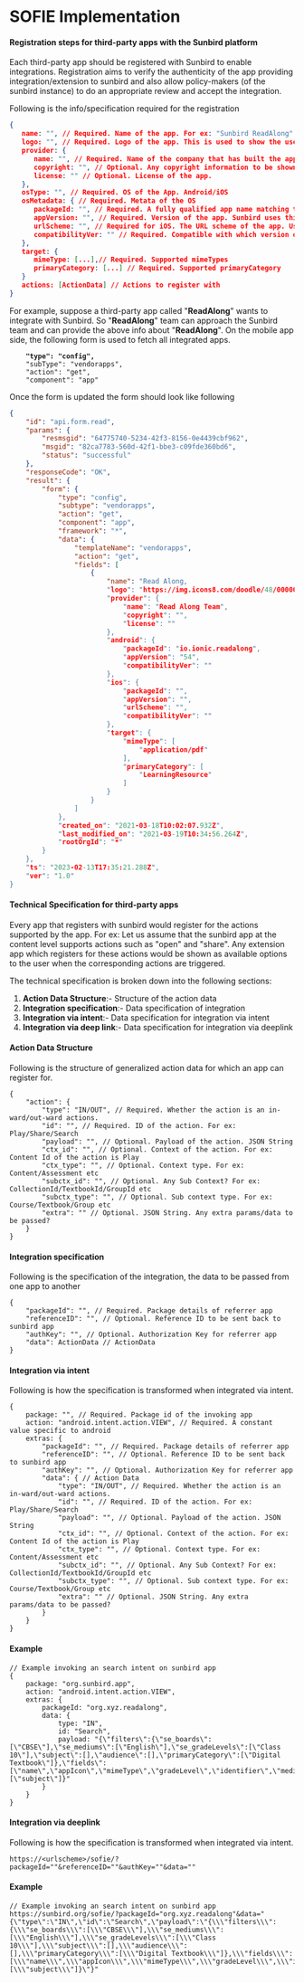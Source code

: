 # SOFIE Implementation

#### Registration steps for third-party apps with the Sunbird platform

Each third-party app should be registered with Sunbird to enable integrations. Registration aims to verify the authenticity of the app providing integration/extension to sunbird and also allow policy-makers (of the sunbird instance) to do an appropriate review and accept the integration.

Following is the info/specification required for the registration

```json
{
   name: "", // Required. Name of the app. For ex: "Sunbird ReadAlong"
   logo: "", // Required. Logo of the app. This is used to show the user to select the extension app he chooses to open with.
   provider: {
      name: "", // Required. Name of the company that has built the app
      copyright: "", // Optional. Any copyright information to be shown
      license: "" // Optional. License of the app.
   },
   osType: "", // Required. OS of the App. Android/iOS
   osMetadata: { // Required. Metata of the OS
      packageId: "", // Required. A fully qualified app name matching the play store app id. For ex: "com.sunbird.readalong.app"
      appVersion: "", // Required. Version of the app. Sunbird uses this to check if the app is installed locally
      urlScheme: "", // Required for iOS. The URL scheme of the app. Used for the app invocation.
      compatibilityVer: "" // Required. Compatible with which version of sunbird app.
   },
   target: {
      mimeType: [...],// Required. Supported mimeTypes
      primaryCategory: [...] // Required. Supported primaryCategory
   }
   actions: [ActionData] // Actions to register with
}
```

For example, suppose a third-party app called "**ReadAlong**" wants to integrate with Sunbird. So "**ReadAlong**" team can approach the Sunbird team and can provide the above info about "**ReadAlong**". On the mobile app side, the following form is used to fetch all integrated apps.

<pre class="language-json"><code class="lang-json"><strong>    "type": "config",
</strong>    "subType": "vendorapps",
    "action": "get",
    "component": "app"
</code></pre>

Once the form is updated the form should look like following

```json
{
    "id": "api.form.read",
    "params": {
        "resmsgid": "64775740-5234-42f3-8156-0e4439cbf962",
        "msgid": "82ca7783-560d-42f1-bbe3-c09fde360bd6",
        "status": "successful"
    },
    "responseCode": "OK",
    "result": {
        "form": {
            "type": "config",
            "subtype": "vendorapps",
            "action": "get",
            "component": "app",
            "framework": "*",
            "data": {
                "templateName": "vendorapps",
                "action": "get",
                "fields": [
                    {
                        "name": "Read Along,
                        "logo": "https://img.icons8.com/doodle/48/000000/league-of-legends.png",
                        "provider": {
                            "name": "Read Along Team",
                            "copyright": "",
                            "license": ""
                        },
                        "android": {
                            "packageId": "io.ionic.readalong",
                            "appVersion": "54",
                            "compatibilityVer": ""
                        },
                        "ios": {
                            "packageId": "",
                            "appVersion": "",
                            "urlScheme": "",
                            "compatibilityVer": ""
                        },
                        "target": {
                            "mimeType": [
                                "application/pdf"
                            ],
                            "primaryCategory": [
                                "LearningResource"
                            ]
                        }
                    }
                ]
            },
            "created_on": "2021-03-18T10:02:07.932Z",
            "last_modified_on": "2021-03-19T10:34:56.264Z",
            "rootOrgId": "*"
        }
    },
    "ts": "2023-02-13T17:35:21.288Z",
    "ver": "1.0"
}
```

#### Technical Specification for third-party apps

Every app that registers with sunbird would register for the actions supported by the app. For ex: Let us assume that the sunbird app at the content level supports actions such as "open" and "share". Any extension app which registers for these actions would be shown as available options to the user when the corresponding actions are triggered.

The technical specification is broken down into the following sections:

1. **Action Data Structure**:-  Structure of the action data
2. **Integration specification**:- Data specification of integration
3. **Integration via intent**:- Data specification for integration via intent
4. **Integration via deep link**:- Data specification for integration via deeplink

#### Action Data Structure

Following is the structure of generalized action data for which an app can register for.

```
{
    "action": {
        "type": "IN/OUT", // Required. Whether the action is an in-ward/out-ward actions.
        "id": "", // Required. ID of the action. For ex: Play/Share/Search
        "payload": "", // Optional. Payload of the action. JSON String
        "ctx_id": "", // Optional. Context of the action. For ex: Content Id of the action is Play
        "ctx_type": "", // Optional. Context type. For ex: Content/Assessment etc
        "subctx_id": "", // Optional. Any Sub Context? For ex: CollectionId/TextbookId/GroupId etc
        "subctx_type": "", // Optional. Sub context type. For ex: Course/Textbook/Group etc
        "extra": "" // Optional. JSON String. Any extra params/data to be passed?
    }
}
```

#### Integration specification

Following is the specification of the integration, the data to be passed from one app to another

```
{
    "packageId": "", // Required. Package details of referrer app
    "referenceID": "", // Optional. Reference ID to be sent back to sunbird app
    "authKey": "", // Optional. Authorization Key for referrer app
    "data": ActionData // ActionData
}
```

#### Integration via intent

Following is how the specification is transformed when integrated via intent.

```
{
    package: "", // Required. Package id of the invoking app
    action: "android.intent.action.VIEW", // Required. A constant value specific to android
    extras: {
        "packageId": "", // Required. Package details of referrer app
        "referenceID": "", // Optional. Reference ID to be sent back to sunbird app
        "authKey": "", // Optional. Authorization Key for referrer app
        "data": { // Action Data
            "type": "IN/OUT", // Required. Whether the action is an in-ward/out-ward actions.
            "id": "", // Required. ID of the action. For ex: Play/Share/Search
            "payload": "", // Optional. Payload of the action. JSON String
            "ctx_id": "", // Optional. Context of the action. For ex: Content Id of the action is Play
            "ctx_type": "", // Optional. Context type. For ex: Content/Assessment etc
            "subctx_id": "", // Optional. Any Sub Context? For ex: CollectionId/TextbookId/GroupId etc
            "subctx_type": "", // Optional. Sub context type. For ex: Course/Textbook/Group etc
            "extra": "" // Optional. JSON String. Any extra params/data to be passed?
        }
    }
}
```

#### Example

```
// Example invoking an search intent on sunbird app
{
    package: "org.sunbird.app",
    action: "android.intent.action.VIEW",
    extras: {
        packageId: "org.xyz.readalong",
        data: {
            type: "IN",
            id: "Search",
            payload: "{\"filters\":{\"se_boards\":[\"CBSE\"],\"se_mediums\":[\"English\"],\"se_gradeLevels\":[\"Class 10\"],\"subject\":[],\"audience\":[],\"primaryCategory\":[\"Digital Textbook\"]},\"fields\":[\"name\",\"appIcon\",\"mimeType\",\"gradeLevel\",\"identifier\",\"medium\",\"pkgVersion\",\"board\",\"subject\",\"resourceType\",\"primaryCategory\",\"contentType\",\"channel\",\"organisation\",\"trackable\",\"se_boards\",\"se_subjects\",\"se_mediums\",\"se_gradeLevels\"],\"facets\":[\"subject\"]}"
        }
    }
}

```

#### Integration via deeplink

Following is how the specification is transformed when integrated via intent.

```
https://<urlscheme>/sofie/?packageId=""&referenceID=""&authKey=""&data=""
```

#### Example

```
// Example invoking an search intent on sunbird app
https://sunbird.org/sofie/?packageId="org.xyz.readalong"&data="{\"type\":\"IN\",\"id\":\"Search\",\"payload\":\"{\\\"filters\\\":{\\\"se_boards\\\":[\\\"CBSE\\\"],\\\"se_mediums\\\":[\\\"English\\\"],\\\"se_gradeLevels\\\":[\\\"Class 10\\\"],\\\"subject\\\":[],\\\"audience\\\":[],\\\"primaryCategory\\\":[\\\"Digital Textbook\\\"]},\\\"fields\\\":[\\\"name\\\",\\\"appIcon\\\",\\\"mimeType\\\",\\\"gradeLevel\\\",\\\"identifier\\\",\\\"medium\\\",\\\"pkgVersion\\\",\\\"board\\\",\\\"subject\\\",\\\"resourceType\\\",\\\"primaryCategory\\\",\\\"contentType\\\",\\\"channel\\\",\\\"organisation\\\",\\\"trackable\\\",\\\"se_boards\\\",\\\"se_subjects\\\",\\\"se_mediums\\\",\\\"se_gradeLevels\\\"],\\\"facets\\\":[\\\"subject\\\"]}\"}"
```
